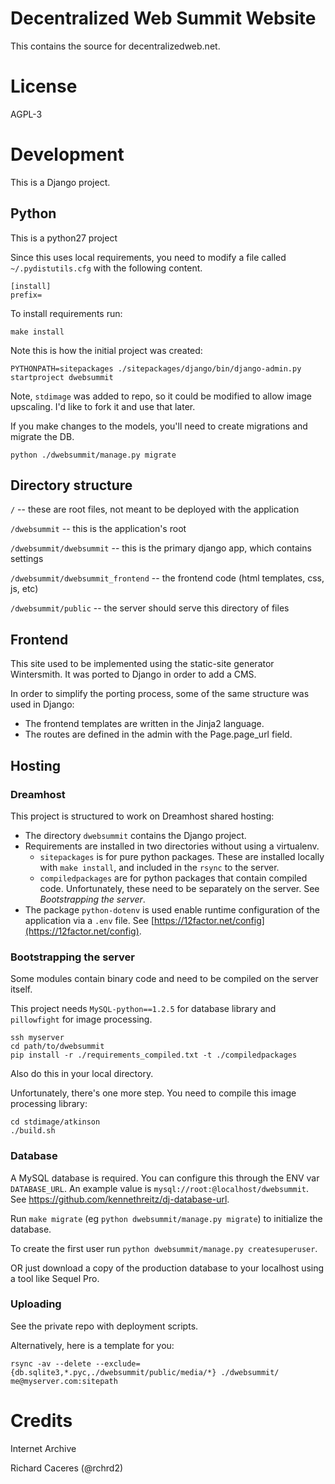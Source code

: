 # Decentralized Web Summit Website

This contains the source for decentralizedweb.net.


# License

AGPL-3


# Development

This is a Django project.


## Python

This is a python27 project

Since this uses local requirements, you need to modify a file called `~/.pydistutils.cfg` with the following content.

```
[install]
prefix=
```

To install requirements run:
```
make install
```


Note this is how the initial project was created:
```
PYTHONPATH=sitepackages ./sitepackages/django/bin/django-admin.py startproject dwebsummit
```

Note, `stdimage` was added to repo, so it could be modified to allow image upscaling. I'd like to fork it and use that later.


If you make changes to the models, you'll need to create migrations and migrate the DB.

```
python ./dwebsummit/manage.py migrate
```

## Directory structure

`/` -- these are root files, not meant to be deployed with the application

`/dwebsummit`  -- this is the application's root

`/dwebsummit/dwebsummit` -- this is the primary django app, which contains settings

`/dwebsummit/dwebsummit_frontend` -- the frontend code (html templates, css, js, etc)

`/dwebsummit/public` -- the server should serve this directory of files


## Frontend

This site used to be implemented using the static-site generator Wintersmith. It was ported to Django in order to add a CMS.

In order to simplify the porting process, some of the same structure was used in Django:
- The frontend templates are written in the Jinja2 language.
- The routes are defined in the admin with the Page.page_url field.


## Hosting


### Dreamhost

This project is structured to work on Dreamhost shared hosting:
- The directory `dwebsummit` contains the Django project.
- Requirements are installed in two directories without using a virtualenv.
  - `sitepackages` is for pure python packages. These are installed locally with `make install`, and included in the `rsync` to the server.
  - `compiledpackages` are for python packages that contain compiled code. Unfortunately, these need to be separately on the server. See *Bootstrapping the server*.
- The package `python-dotenv` is used enable runtime configuration of the application via a `.env` file. See [https://12factor.net/config](https://12factor.net/config).


### Bootstrapping the server

Some modules contain binary code and need to be compiled on the server itself.

This project needs `MySQL-python==1.2.5` for database library and `pillowfight` for image processing.

```
ssh myserver
cd path/to/dwebsummit
pip install -r ./requirements_compiled.txt -t ./compiledpackages
```

Also do this in your local directory.

Unfortunately, there's one more step. You need to compile this image processing library:

```
cd stdimage/atkinson
./build.sh
```


### Database

A MySQL database is required. You can configure this through the ENV var `DATABASE_URL`. An example value is `mysql://root:@localhost/dwebsummit`. See https://github.com/kennethreitz/dj-database-url.

Run `make migrate` (eg `python dwebsummit/manage.py migrate`) to initialize the database.

To create the first user run `python dwebsummit/manage.py createsuperuser`.

OR just download a copy of the production database to your localhost using a tool like Sequel Pro.


### Uploading

See the private repo with deployment scripts.

Alternatively, here is a template for you:
```
rsync -av --delete --exclude={db.sqlite3,*.pyc,./dwebsummit/public/media/*} ./dwebsummit/ me@myserver.com:sitepath
```



# Credits

Internet Archive

Richard Caceres (@rchrd2)
